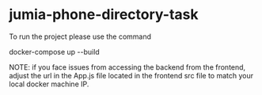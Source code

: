 # jumia-phone-directory-task

To run the project please use the command

docker-compose up --build


NOTE: if you face issues from accessing the backend from the frontend, adjust the url in the App.js file located in the frontend src file to match your local docker machine IP.
